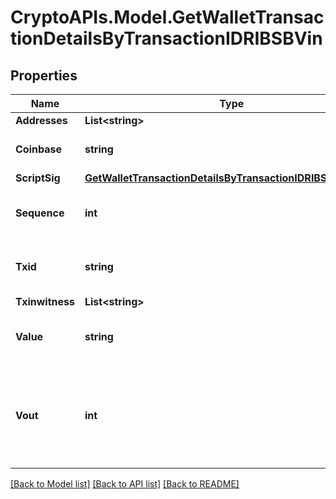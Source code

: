 # CryptoAPIs.Model.GetWalletTransactionDetailsByTransactionIDRIBSBVin

## Properties

Name | Type | Description | Notes
------------ | ------------- | ------------- | -------------
**Addresses** | **List&lt;string&gt;** |  | 
**Coinbase** | **string** | Represents the coinbase hex. | [optional] 
**ScriptSig** | [**GetWalletTransactionDetailsByTransactionIDRIBSBScriptSig**](GetWalletTransactionDetailsByTransactionIDRIBSBScriptSig.md) |  | 
**Sequence** | **int** | Represents the script sequence number. | 
**Txid** | **string** | Represents the reference transaction identifier. | 
**Txinwitness** | **List&lt;string&gt;** |  | [optional] 
**Value** | **string** | Represents the sent/received amount. | [optional] 
**Vout** | **int** | It refers to the index of the output address of this transaction. The index starts from 0. | 

[[Back to Model list]](../README.md#documentation-for-models) [[Back to API list]](../README.md#documentation-for-api-endpoints) [[Back to README]](../README.md)

